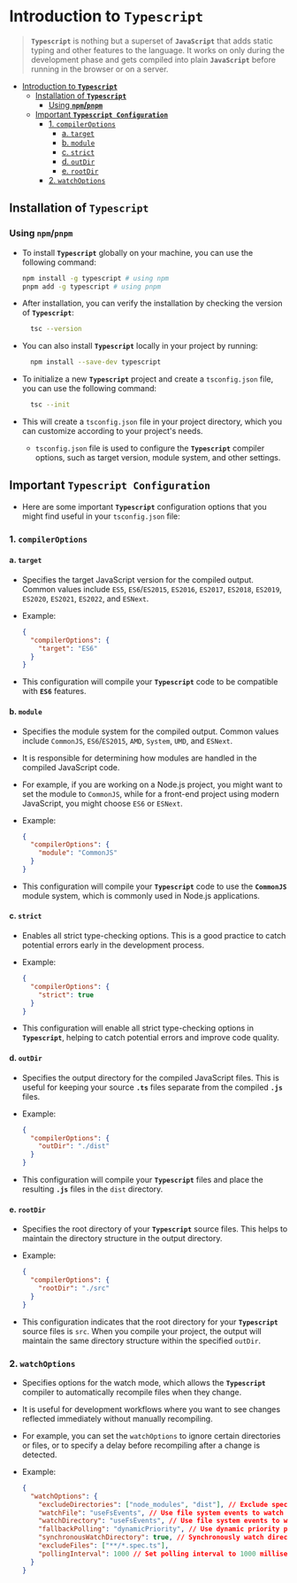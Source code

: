 # Introduction to **`Typescript`**

> **`Typescript`** is nothing but a superset of **`JavaScript`** that adds static typing and other features to the language. It works on only during the development phase and gets compiled into plain **`JavaScript`** before running in the browser or on a server.

- [Introduction to **`Typescript`**](#introduction-to-typescript)
  - [Installation of **`Typescript`**](#installation-of-typescript)
    - [Using **`npm`/`pnpm`**](#using-npmpnpm)
  - [Important **`Typescript Configuration`**](#important-typescript-configuration)
    - [1. `compilerOptions`](#1-compileroptions)
      - [a. `target`](#a-target)
      - [b. `module`](#b-module)
      - [c. `strict`](#c-strict)
      - [d. `outDir`](#d-outdir)
      - [e. `rootDir`](#e-rootdir)
    - [2. `watchOptions`](#2-watchoptions)

## Installation of **`Typescript`**

### Using **`npm`/`pnpm`**

- To install **`Typescript`** globally on your machine, you can use the following command:

  ```bash
  npm install -g typescript # using npm
  pnpm add -g typescript # using pnpm
  ```

- After installation, you can verify the installation by checking the version of **`Typescript`**:

  ```bash
    tsc --version
  ```

- You can also install **`Typescript`** locally in your project by running:

  ```bash
    npm install --save-dev typescript
  ```

- To initialize a new **`Typescript`** project and create a `tsconfig.json` file, you can use the following command:

  ```bash
    tsc --init
  ```

- This will create a `tsconfig.json` file in your project directory, which you can customize according to your project's needs.
  - `tsconfig.json` file is used to configure the **`Typescript`** compiler options, such as target version, module system, and other settings.

## Important **`Typescript Configuration`**

- Here are some important **`Typescript`** configuration options that you might find useful in your `tsconfig.json` file:

### 1. `compilerOptions`

#### a. `target`

- Specifies the target JavaScript version for the compiled output. Common values include `ES5`, `ES6`/`ES2015`, `ES2016`, `ES2017`, `ES2018`, `ES2019`, `ES2020`, `ES2021`, `ES2022`, and `ESNext`.
- Example:

  ```json
  {
    "compilerOptions": {
      "target": "ES6"
    }
  }
  ```

- This configuration will compile your **`Typescript`** code to be compatible with **`ES6`** features.

#### b. `module`

- Specifies the module system for the compiled output. Common values include `CommonJS`, `ES6`/`ES2015`, `AMD`, `System`, `UMD`, and `ESNext`.
- It is responsible for determining how modules are handled in the compiled JavaScript code.
- For example, if you are working on a Node.js project, you might want to set the module to `CommonJS`, while for a front-end project using modern JavaScript, you might choose `ES6` or `ESNext`.

- Example:

  ```json
  {
    "compilerOptions": {
      "module": "CommonJS"
    }
  }
  ```

- This configuration will compile your **`Typescript`** code to use the **`CommonJS`** module system, which is commonly used in Node.js applications.

#### c. `strict`

- Enables all strict type-checking options. This is a good practice to catch potential errors early in the development process.

- Example:

  ```json
  {
    "compilerOptions": {
      "strict": true
    }
  }
  ```

- This configuration will enable all strict type-checking options in **`Typescript`**, helping to catch potential errors and improve code quality.

#### d. `outDir`

- Specifies the output directory for the compiled JavaScript files. This is useful for keeping your source **`.ts`** files separate from the compiled **`.js`** files.

- Example:

  ```json
  {
    "compilerOptions": {
      "outDir": "./dist"
    }
  }
  ```

- This configuration will compile your **`Typescript`** files and place the resulting **`.js`** files in the `dist` directory.

#### e. `rootDir`

- Specifies the root directory of your **`Typescript`** source files. This helps to maintain the directory structure in the output directory.

- Example:

  ```json
  {
    "compilerOptions": {
      "rootDir": "./src"
    }
  }
  ```

- This configuration indicates that the root directory for your **`Typescript`** source files is `src`. When you compile your project, the output will maintain the same directory structure within the specified `outDir`.

### 2. `watchOptions`

- Specifies options for the watch mode, which allows the **`Typescript`** compiler to automatically recompile files when they change.
- It is useful for development workflows where you want to see changes reflected immediately without manually recompiling.
- For example, you can set the `watchOptions` to ignore certain directories or files, or to specify a delay before recompiling after a change is detected.

- Example:

  ```json
  {
    "watchOptions": {
      "excludeDirectories": ["node_modules", "dist"], // Exclude specific directories from being watched
      "watchFile": "useFsEvents", // Use file system events to watch files
      "watchDirectory": "useFsEvents", // Use file system events to watch directories
      "fallbackPolling": "dynamicPriority", // Use dynamic priority polling as a fallback
      "synchronousWatchDirectory": true, // Synchronously watch directories
      "excludeFiles": ["**/*.spec.ts"],
      "pollingInterval": 1000 // Set polling interval to 1000 milliseconds (1 second )
    }
  }
  ```
